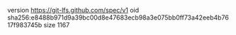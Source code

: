 version https://git-lfs.github.com/spec/v1
oid sha256:e8488b971d9a39bc00d8e47683ecb98a3e075bb0ff73a42eeb4b7617f983745b
size 1167
